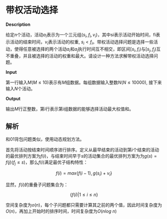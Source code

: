 # 带权活动选择

**Description**

给定$n$个活动，活动$a_i$表示为一个三元组$(s_i,f_i,v_i)$，其中si表示活动开始时间，fi表示活动的结束时间，$v_i$表示活动的权重,
$s_i<f_i$。带权活动选择问题是选择一些活动，使得任意被选择的两个活动$a_i$和$a_j$执行时间互不相交，即区间$[s_i,f_i)$与$[s_j,f_j)$互不重叠，并且被选择的活动的权重和最大。请设计一种方法求解带权活动选择问题。

**Input**

第一行输入$M(M\leq 10)$表示有$M$组数据。每组数据输入整数$N(N\leq 10000)$, 接下来输入$N$个活动。

**Output**

输出$M$行正整数，第i行表示第i组数据的能够选择活动最大权值和。

## 解析

和01背包问题类似，使用动态规划方法。

首先将活动按结束时间顺序进行排序。定义从最早结束的活动到第$i$个结束的活动的最优排列方案为$f(i)$，与结束时间早于$s$的活动集合的最优排列方案为为$g(s)=f(j)(f_j\leq s)$，那么$f(i)$满足最优子结构特性：

$$f(i)=max\{f(i-1),g(s_i)+v_i\}$$

显然，$f(i)$的重叠子问题集合为：

$$\{f(i)|1\leq i\leq n\}$$

空间复杂度为$o(n)$，每个子问题都只需要计算其之前的两个值，因此时间复杂度为$O(n)$，再加上开始时的排序时间，时间复杂度为$O(nlog\ n)$